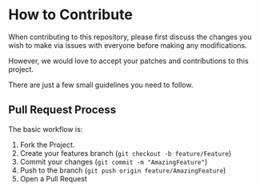 # How to Contribute

When contributing to this repository, please first discuss the changes you wish to make via issues with everyone before making any modifications.

However, we would love to accept your patches and contributions to this project.

There are just a few small guidelines you need to follow.

## Pull Request Process

The basic workflow is:

1. Fork the Project.
2. Create your features branch (`git checkout -b feature/Feature`)
3. Commit your changes (`git commit -m "AmazingFeature"`)
4. Push to the branch (`git push origin feature/AmazingFeature`)
5. Open a Pull Request
